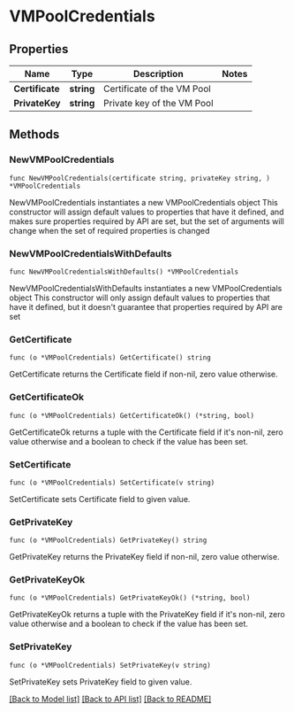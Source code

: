 # VMPoolCredentials

## Properties

Name | Type | Description | Notes
------------ | ------------- | ------------- | -------------
**Certificate** | **string** | Certificate of the VM Pool | 
**PrivateKey** | **string** | Private key of the VM Pool | 

## Methods

### NewVMPoolCredentials

`func NewVMPoolCredentials(certificate string, privateKey string, ) *VMPoolCredentials`

NewVMPoolCredentials instantiates a new VMPoolCredentials object
This constructor will assign default values to properties that have it defined,
and makes sure properties required by API are set, but the set of arguments
will change when the set of required properties is changed

### NewVMPoolCredentialsWithDefaults

`func NewVMPoolCredentialsWithDefaults() *VMPoolCredentials`

NewVMPoolCredentialsWithDefaults instantiates a new VMPoolCredentials object
This constructor will only assign default values to properties that have it defined,
but it doesn't guarantee that properties required by API are set

### GetCertificate

`func (o *VMPoolCredentials) GetCertificate() string`

GetCertificate returns the Certificate field if non-nil, zero value otherwise.

### GetCertificateOk

`func (o *VMPoolCredentials) GetCertificateOk() (*string, bool)`

GetCertificateOk returns a tuple with the Certificate field if it's non-nil, zero value otherwise
and a boolean to check if the value has been set.

### SetCertificate

`func (o *VMPoolCredentials) SetCertificate(v string)`

SetCertificate sets Certificate field to given value.


### GetPrivateKey

`func (o *VMPoolCredentials) GetPrivateKey() string`

GetPrivateKey returns the PrivateKey field if non-nil, zero value otherwise.

### GetPrivateKeyOk

`func (o *VMPoolCredentials) GetPrivateKeyOk() (*string, bool)`

GetPrivateKeyOk returns a tuple with the PrivateKey field if it's non-nil, zero value otherwise
and a boolean to check if the value has been set.

### SetPrivateKey

`func (o *VMPoolCredentials) SetPrivateKey(v string)`

SetPrivateKey sets PrivateKey field to given value.



[[Back to Model list]](../README.md#documentation-for-models) [[Back to API list]](../README.md#documentation-for-api-endpoints) [[Back to README]](../README.md)


